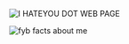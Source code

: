 ![I HATEYOU DOT WEB PAGE](https://github.com/user-attachments/assets/41c28a83-dd70-4ca1-a96b-cb822a98c20c)

![fyb facts about me](https://github.com/user-attachments/assets/87642e4c-be03-4a36-8608-ff5f9d333efa)

